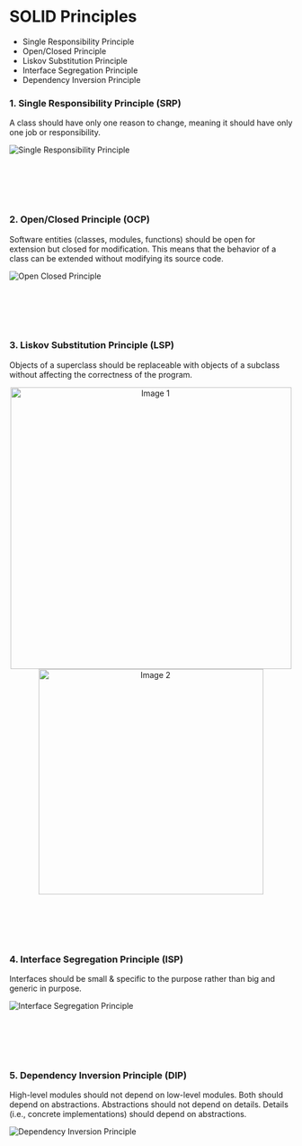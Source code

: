 # SOLID Principles
- Single Responsibility Principle
- Open/Closed Principle
- Liskov Substitution Principle
- Interface Segregation Principle
- Dependency Inversion Principle


### 1. Single Responsibility Principle (SRP)
A class should have only one reason to change, meaning it should have only one job or responsibility.  

![Single Responsibility Principle](../../images/single-responsiblity-principle.png)


<br></br>
<br></br>


### 2. Open/Closed Principle (OCP)
Software entities (classes, modules, functions) should be open for extension but closed for modification. This means that the behavior of a class can be extended without modifying its source code.  

![Open Closed Principle](../../images/open-closed-principle.png)


<br></br>
<br></br>

### 3. Liskov Substitution Principle (LSP)
Objects of a superclass should be replaceable with objects of a subclass without affecting the correctness of the program.  

<p align="center">
  <img src="../../images/lsp-violation-bird.png" alt="Image 1" width="500"/>
  <img src="../../images/lsp-correction-bird.png" alt="Image 2" width="400"/>
</p>


<br></br>
<br></br>


### 4. Interface Segregation Principle (ISP)
Interfaces should be small & specific to the purpose rather than big and generic in purpose.  

![Interface Segregation Principle](../../images/interface-seggregation-principle.png)

<br></br>
<br></br>


### 5. Dependency Inversion Principle (DIP)
High-level modules should not depend on low-level modules. Both should depend on abstractions. Abstractions should not depend on details. Details (i.e., concrete implementations) should depend on abstractions.  

![Dependency Inversion Principle](../../images/dependency-inversion-principle.png)